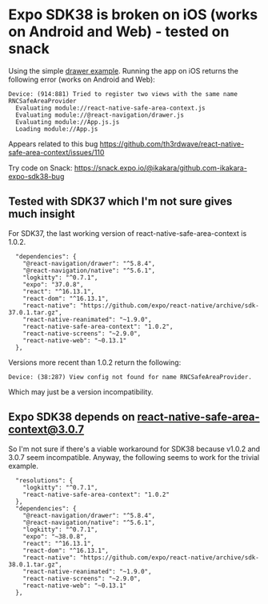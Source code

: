 # Expo SDK38 is broken on iOS (works on Android and Web) - tested on snack

Using the simple [drawer example](https://reactnavigation.org/docs/drawer-based-navigation/). Running the app on iOS returns the following error (works on Android and Web):

```
Device: (914:881) Tried to register two views with the same name RNCSafeAreaProvider
  Evaluating module://react-native-safe-area-context.js
  Evaluating module://@react-navigation/drawer.js
  Evaluating module://App.js.js
  Loading module://App.js
```

Appears related to this bug <https://github.com/th3rdwave/react-native-safe-area-context/issues/110>

Try code on Snack: <https://snack.expo.io/@ikakara/github.com-ikakara-expo-sdk38-bug>

## Tested with SDK37 which I'm not sure gives much insight

For SDK37, the last working version of react-native-safe-area-context is 1.0.2.

```
  "dependencies": {
    "@react-navigation/drawer": "^5.8.4",
    "@react-navigation/native": "^5.6.1",
    "logkitty": "^0.7.1",
    "expo": "37.0.8",
    "react": "^16.13.1",
    "react-dom": "^16.13.1",
    "react-native": "https://github.com/expo/react-native/archive/sdk-37.0.1.tar.gz",
    "react-native-reanimated": "~1.9.0",
    "react-native-safe-area-context": "1.0.2",
    "react-native-screens": "~2.9.0",
    "react-native-web": "~0.13.1"
  },
```

Versions more recent than 1.0.2 return the following:

```
Device: (38:287) View config not found for name RNCSafeAreaProvider.
```

Which may just be a version incompatibility.

## Expo SDK38 depends on react-native-safe-area-context@3.0.7

So I'm not sure if there's a viable workaround for SDK38 because v1.0.2 and 3.0.7 seem incompatible. Anyway, the following seems to work for the trivial example.

```
  "resolutions": {
    "logkitty": "^0.7.1",
    "react-native-safe-area-context": "1.0.2"
  },
  "dependencies": {
    "@react-navigation/drawer": "^5.8.4",
    "@react-navigation/native": "^5.6.1",
    "logkitty": "^0.7.1",
    "expo": "~38.0.8",
    "react": "^16.13.1",
    "react-dom": "^16.13.1",
    "react-native": "https://github.com/expo/react-native/archive/sdk-38.0.1.tar.gz",
    "react-native-reanimated": "~1.9.0",
    "react-native-screens": "~2.9.0",
    "react-native-web": "~0.13.1"
  },
```
